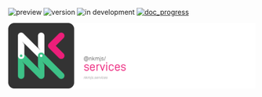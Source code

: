 ![preview](https://img.shields.io/badge/-alpha-3ec188.svg)
![version](https://img.shields.io/badge/dynamic/json?color=ed1e79&label=version&query=version&url=https://github.com/Nebukam/nkmjs/raw/main/packages/nkmjs-services/package.json)
![in development](https://img.shields.io/badge/license-MIT-black.svg)
[![doc_progress](https://img.shields.io/badge/dynamic/json?color=282725&label=doc&query=documentation_progress&url=https://github.com/Nebukam/nkmjs/raw/main/packages/nkmjs-core-dev/metadata.json)](https://nebukam.github.io/nkmjs/documentation/)

![NKMjs][logo]










[logo]: https://github.com/Nebukam/nkmjs/raw/main/packages/nkmjs-services/bin/logo.png "nkmjs-logo"